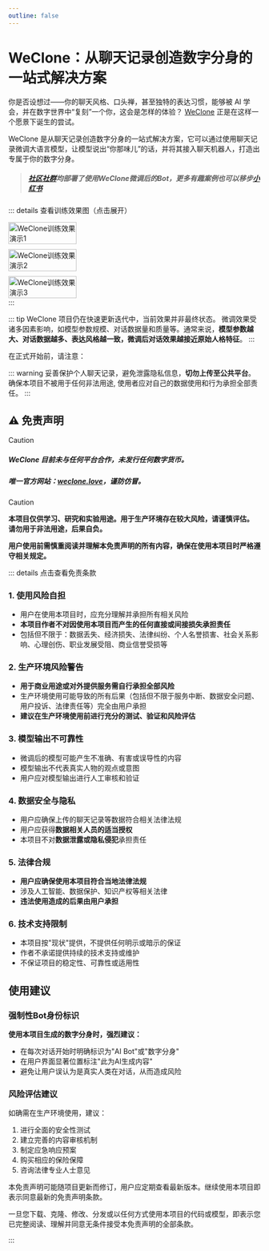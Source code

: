 ```yaml
---
outline: false
---
```

# WeClone：从聊天记录创造数字分身的一站式解决方案

你是否设想过——你的聊天风格、口头禅，甚至独特的表达习惯，能够被 AI 学会，并在数字世界中“复刻”一个你，这会是怎样的体验？ [WeClone](https://github.com/xming521/WeClone) 正是在这样一个愿景下诞生的尝试。

WeClone 是从聊天记录创造数字分身的一站式解决方案，它可以通过使用聊天记录微调大语言模型，让模型说出“你那味儿”的话，并将其接入聊天机器人，打造出专属于你的数字分身。

> ##### [社区社群](./community-resources.md)均部署了使用WeClone微调后的Bot，更多有趣案例也可以移步[小红书](https://www.xiaohongshu.com/user/profile/628109730000000021029de4)

::: details 查看训练效果图（点击展开）
<div style="display: flex; flex-wrap: wrap; gap: 10px;">
<img src="/screenshots/1.jpg" alt="WeClone训练效果演示1" style="width: 52%; min-width: 150px;"> 
<img src="/screenshots/2.jpg" alt="WeClone训练效果演示2" style="width: 52%; min-width: 150px;">
<img src="/screenshots/3.jpg" alt="WeClone训练效果演示3" style="width: 52%; min-width: 150px;">
</div>
:::

::: tip
WeClone 项目仍在快速更新迭代中，当前效果并非最终状态。
微调效果受诸多因素影响，如模型参数规模、对话数据量和质量等。通常来说，**模型参数越大、对话数据越多、表达风格越一致，微调后对话效果越接近原始人格特征**。
:::


在正式开始前，请注意：

::: warning
妥善保护个人聊天记录，避免泄露隐私信息，**切勿上传至公共平台**。<br> 确保本项目不被用于任何非法用途, 使用者应对自己的数据使用和行为承担全部责任。
:::



## ⚠️ 免责声明
> [!CAUTION]
> ##### WeClone 目前未与任何平台合作，未发行任何数字货币。
> ##### 唯一官方网站：[weclone.love](https://www.weclone.love)，谨防仿冒。

> [!CAUTION]
> **本项目仅供学习、研究和实验用途。用于生产环境存在较大风险，请谨慎评估。**  
> **请勿用于非法用途，后果自负。**



**用户使用前需慎重阅读并理解本免责声明的所有内容，确保在使用本项目时严格遵守相关规定。**

::: details 点击查看免责条款
### 1. 使用风险自担
- 用户在使用本项目时，应充分理解并承担所有相关风险
- **本项目作者不对因使用本项目而产生的任何直接或间接损失承担责任**
- 包括但不限于：数据丢失、经济损失、法律纠纷、个人名誉损害、社会关系影响、心理创伤、职业发展受阻、商业信誉受损等

### 2. 生产环境风险警告
- **用于商业用途或对外提供服务需自行承担全部风险**
- 生产环境使用可能导致的所有后果（包括但不限于服务中断、数据安全问题、用户投诉、法律责任等）完全由用户承担
- **建议在生产环境使用前进行充分的测试、验证和风险评估**

### 3. 模型输出不可靠性
- 微调后的模型可能产生不准确、有害或误导性的内容
- 模型输出不代表真实人物的观点或意图
- 用户应对模型输出进行人工审核和验证

### 4. 数据安全与隐私
- 用户应确保上传的聊天记录等数据符合相关法律法规
- 用户应获得**数据相关人员的适当授权**
- 本项目不对**数据泄露或隐私侵犯**承担责任

### 5. 法律合规
- **用户应确保使用本项目符合当地法律法规**
- 涉及人工智能、数据保护、知识产权等相关法律
- **违法使用造成的后果由用户承担**

### 6. 技术支持限制
- 本项目按"现状"提供，不提供任何明示或暗示的保证
- 作者不承诺提供持续的技术支持或维护
- 不保证项目的稳定性、可靠性或适用性

## 使用建议

### 强制性Bot身份标识
**使用本项目生成的数字分身时，强烈建议：**
- 在每次对话开始时明确标识为"AI Bot"或"数字分身"
- 在用户界面显著位置标注"此为AI生成内容"
- 避免让用户误认为是真实人类在对话，从而造成风险

### 风险评估建议

如确需在生产环境使用，建议：
1. 进行全面的安全性测试
2. 建立完善的内容审核机制
3. 制定应急响应预案
4. 购买相应的保险保障
5. 咨询法律专业人士意见

本免责声明可能随项目更新而修订，用户应定期查看最新版本。继续使用本项目即表示同意最新的免责声明条款。

一旦您下载、克隆、修改、分发或以任何方式使用本项目的代码或模型，即表示您已完整阅读、理解并同意无条件接受本免责声明的全部条款。


:::

